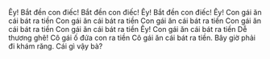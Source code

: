 Êy! Bắt đền con điếc! Bắt đền con điếc! Êy! Bắt đền con điếc! Êy! Con gái ăn cái bát ra tiền Con gái ăn cái bát ra tiền Con gái ăn cái bát ra tiền Con gái ăn cái bát ra tiền Con gái ăn cái bát ra tiền Êy! Con gái ăn cái bát ra tiền Dễ thương ghê! Cô gái ố đứa con ra tiền Cô gái ăn cái bát ra tiền. Bây giờ phải đi khám răng. Cái gì vậy bà?